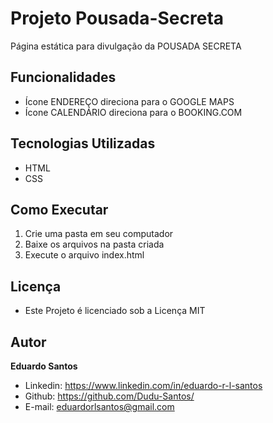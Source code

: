 # Projeto Pousada-Secreta
Página estática para divulgação da POUSADA SECRETA

## Funcionalidades
* Ícone ENDEREÇO direciona para o GOOGLE MAPS
* Ícone CALENDÁRIO direciona para o BOOKING.COM

## Tecnologias Utilizadas
* HTML
* CSS

## Como Executar
1. Crie uma pasta em seu computador
2. Baixe os arquivos na pasta criada
3. Execute o arquivo index.html

## Licença
* Este Projeto é licenciado sob a Licença MIT

## Autor
**Eduardo Santos**
  * Linkedin: https://www.linkedin.com/in/eduardo-r-l-santos
  * Github: https://github.com/Dudu-Santos/
  * E-mail: eduardorlsantos@gmail.com

